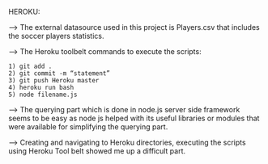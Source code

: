 HEROKU:

--> The external datasource used in this project is Players.csv that includes the soccer players statistics.

--> The Heroku toolbelt commands to execute the scripts: 

	1) git add .  
	2) git commit -m “statement”
	3) git push Heroku master
	4) heroku run bash
	5) node filename.js

--> The querying part which is done in node.js server side framework seems to be easy as node js helped with its useful libraries or modules that were available for simplifying the querying part.

--> Creating and navigating to Heroku directories, executing the scripts using Heroku Tool belt showed me up a difficult part.  

 
